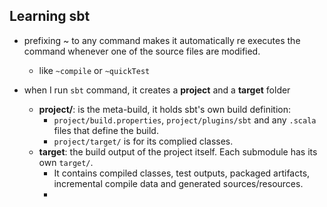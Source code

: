 ## Learning sbt
- prefixing ~ to any command makes it automatically re executes the command whenever one of the source files are modified.
  - like `~compile` or `~quickTest`

- when I run `sbt` command, it creates a **project** and a **target** folder
  - **project/**: is the meta-build, it holds sbt's own build definition:
    - `project/build.properties`, `project/plugins/sbt` and any `.scala` files that define the build.
    - `project/target/` is for its complied classes.
  - **target**: the build output of the project itself. Each submodule has its own `target/`.
    - It contains compiled classes, test outputs, packaged artifacts, incremental compile data and generated sources/resources.
    - 
